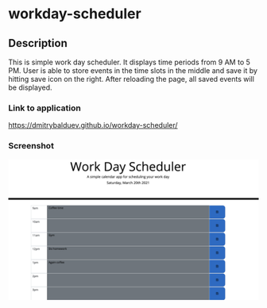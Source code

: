# workday-scheduler

## Description

This is simple work day scheduler. It displays time periods from 9 AM to 5 PM. User is able to store events in the time slots in the middle and save it by hitting save icon on the right. After reloading the page, all saved events will be displayed. 

### Link to application

https://dmitrybalduev.github.io/workday-scheduler/

### Screenshot

![](./appl.png)